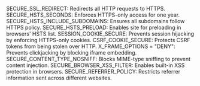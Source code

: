 SECURE_SSL_REDIRECT:	Redirects all HTTP requests to HTTPS.
SECURE_HSTS_SECONDS:	Enforces HTTPS-only access for one year.
SECURE_HSTS_INCLUDE_SUBDOMAINS:	Ensures all subdomains follow HTTPS policy.
SECURE_HSTS_PRELOAD:	Enables site for preloading in browsers' HSTS list.
SESSION_COOKIE_SECURE:	Prevents session hijacking by enforcing HTTPS-only cookies.
CSRF_COOKIE_SECURE:	Protects CSRF tokens from being stolen over HTTP.
X_FRAME_OPTIONS = "DENY":	Prevents clickjacking by blocking iframe embedding.
SECURE_CONTENT_TYPE_NOSNIFF:	Blocks MIME-type sniffing to prevent content injection.
SECURE_BROWSER_XSS_FILTER:	Enables built-in XSS protection in browsers.
SECURE_REFERRER_POLICY:	Restricts referrer information sent across different websites.